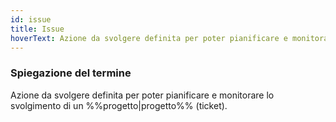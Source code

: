 ```yaml
---
id: issue
title: Issue
hoverText: Azione da svolgere definita per poter pianificare e monitorare lo svolgimento di un progetto (ticket).
---
```


### Spiegazione del termine

Azione da svolgere definita per poter pianificare e monitorare lo svolgimento di un %%progetto|progetto%% (ticket).
